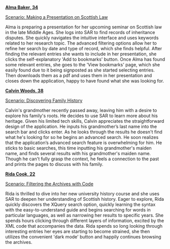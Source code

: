 <strong><ins>Alma Baker, 34</ins></strong>

<ins>Scenario: Making a Presentation on Scottish Law</ins>

Alma is preparing a presentation for her upcoming seminar on Scottish law in the late Middle Ages. She logs into SAR to find records of inheritance disputes. She quickly navigates the intuitive interface and uses keywords related to her research topic. The advanced filtering options allow her to refine her search by date and type of record, which she finds helpful. After finding the relevant entries she wants to include in her presentation, she clicks the self-explanatory 'Add to bookmarks' button. Once Alma has found some relevant entries, she goes to the 'View bookmarks' page, which she easily found due to it being signposted as she started selecting entries. Then downloads them as a pdf and uses them in her presentation and closes down the application, happy to have found what she was looking for.


<strong><ins>Calvin Woods, 38</ins></strong>

<ins>Scenario: Discovering Family History</ins>

Calvin's grandmother recently passed away, leaving him with a desire to explore his family's roots. He decides to use SAR to learn more about his heritage. Given his limited tech skills, Calvin appreciates the straightforward design of the application. He inputs his grandmother’s last name into the search bar and clicks enter. As he looks through the results he doesn't find what he's looking for so he begins an advanced search. He soon realizes that the application’s advanced search feature is overwhelming for him. He sticks to basic searches, this time inputting his grandmother's maiden name, and finds several results with his grandmother's maiden name. Though he can't fully grasp the context, he feels a connection to the past and prints the pages to discuss with his family.


<strong><ins>Rida Cook, 22</ins></strong>

<ins>Scenario: Filtering the Archives with Code</ins>

Rida is thrilled to dive into her new university history course and she uses SAR to deepen her understanding of Scottish history. Eager to explore, Rida quickly discovers the XQuery search option, quickly learning the syntax with the easy-to-understand guide and begins searching for words in particular languages, as well as narrowing her results to specific years. She spends hours clicking through different layers of information, excited by the XML code that accompanies the data. Rida spends so long looking through interesting entries her eyes are starting to become strained, she then utilizes the convenient 'dark mode' button and happily continues browsing the archives.
